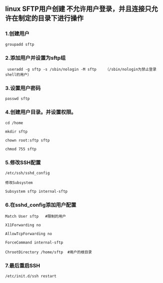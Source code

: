 ##  linux SFTP用户创建 不允许用户登录，并且连接只允许在制定的目录下进行操作

### 1.创建用户
```
groupadd sftp
```

### 2.添加用户并设置为sftp组

```
 useradd -g sftp -s /sbin/nologin -M sftp    （/sbin/nologin为禁止登录shell的用户）
```

### 3.设置用户密码
```
passwd sftp
```

### 4.创建用户目录。并设置权限。
```
cd /home

mkdir sftp

chown root:sftp sftp

chmod 755 sftp
```
### 5.修改SSH配置
```
/etc/ssh/sshd_config

修改Subsystem

Subsystem sftp internal-sftp
```
### 6.在sshd_config添加用户配置
```
Match User sftp   #限制的用户

X11Forwarding no  

AllowTcpForwarding no

ForceCommand internal-sftp

ChrootDirectory /home/sftp  #用户的根目录
```

### 7.最后重启SSH
```
/etc/init.d/ssh restart
```
